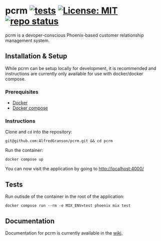 # pcrm [![tests](https://github.com/AlfredGranson/pcrm/actions/workflows/elixir.yml/badge.svg)](https://github.com/AlfredGranson/pcrm/actions?query=branch%3Amain+workflow%3A%22Elixir+CI%22++) [![License: MIT](https://img.shields.io/badge/License-MIT-blue.svg)](https://github.com/AlfredGranson/pcrm/blob/main/LICENSE)[![repo status](https://www.repostatus.org/badges/latest/wip.svg)](https://www.repostatus.org/#wip)

pcrm is a devoper-conscious Phoenix-based customer relationship management system.

## Installation & Setup
While pcrm can be setup locally for development, it is recommended and instructions are currently only available for use with docker/docker compose.

### Prerequisites
- [Docker](https://docs.docker.com/get-docker/)
- [Docker compose](https://docs.docker.com/compose/install/)

### Instructions
Clone and `cd` into the repository:

```
git@github.com:AlfredGranson/pcrm.git && cd pcrm
```
Run the container:

```
docker compose up
```
You can now visit the application by going to [http://localhost:4000/](http://localhost:4000/)

## Tests
Run outisde of the container in the root of the application:

```
docker compose run --rm -e MIX_ENV=test phoenix mix test
```

## Documentation
Documentation for pcrm is currently available in the [wiki](https://github.com/AlfredGranson/pcrm/wiki).
